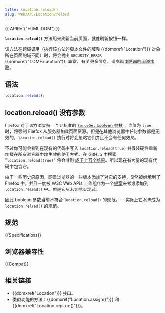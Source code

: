 ```yaml
---
title: location.reload()
slug: Web/API/Location/reload
---
```


{{ APIRef("HTML DOM") }}

 **`location.reload()`** 方法用来刷新当前页面，就像刷新按钮一样。

该方法在跨域调用（执行该方法的脚本文件的域和 {{domxref("Location")}} 对象所在页面的域不同）时，将会抛出  `SECURITY_ERROR` {{domxref("DOMException")}} 异常。有关更多信息，请参阅[浏览器的同源策略](/zh-CN/docs/Web/Security/Same-origin_policy)。

## 语法

```js
location.reload();
```

## location.reload() 没有参数

Firefox 对于该方法支持一个非标准的 [`forceGet` boolean 参数](https://searchfox.org/mozilla-central/source/dom/base/Location.cpp#551) ，当值为 `true` 时，将强制 Firefox 从服务器加载页面资源。但是在其他浏览器中任何参数都是无效的，`location.reload()`  执行时将会忽略它们并且不会有任何效果。

不过你可能会看到在现有的代码中写入 `location.reload(true)` 并假装硬性重新加载在所有浏览器中均生效的使用方式。在 GitHub 中搜索 "`location.reload(true)`" 将会得到 [成千上万个结果](https://github.com/search?q=%22location.reload%28true%29%22&type=code)。所以现在有大量的现有代码中包含它。

由于一些历史的原因，网景浏览器的一些版本添加了对它的支持，显然被继承到了 Firefox 中。并且一度被 W3C Web APIs 工作组作为一个[提案](https://www.w3.org/2005/06/tracker/webapi/issues/69)来考虑添加到 `location.reload()` 中。但是它从未实际实现过。

因此 boolean 参数当前不符合 `location.reload()` 的规范。— 实际上它*从未*成为 `location.reload()` 的规范。

## 规范

{{Specifications}}

## 浏览器兼容性

{{Compat}}

## 相关链接

- {{domxref("Location")}} 接口。
- 类似功能的方法：{{domxref("Location.assign()")}} 和 {{domxref("Location.replace()")}}。
